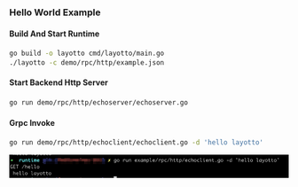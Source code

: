 ### Hello World Example

#### Build And Start Runtime
```sh
go build -o layotto cmd/layotto/main.go
./layotto -c demo/rpc/http/example.json
```

#### Start Backend Http Server
```sh
go run demo/rpc/http/echoserver/echoserver.go
```

#### Grpc Invoke
```sh
go run demo/rpc/http/echoclient/echoclient.go -d 'hello layotto'
```

![img.png](img.png)